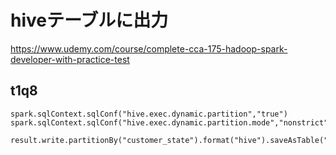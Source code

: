 # hiveテーブルに出力

https://www.udemy.com/course/complete-cca-175-hadoop-spark-developer-with-practice-test

## t1q8


```
spark.sqlContext.sqlConf("hive.exec.dynamic.partition","true")
spark.sqlContext.sqlConf("hive.exec.dynamic.partition.mode","nonstrict")

result.write.partitionBy("customer_state").format("hive").saveAsTable("customer_order")
```
